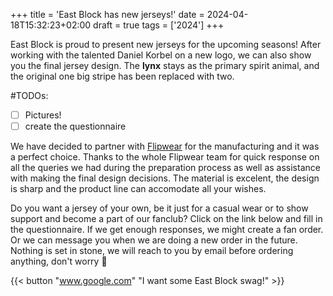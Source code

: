 +++
title = 'East Block has new jerseys!'
date = 2024-04-18T15:32:23+02:00
draft = true
tags = ['2024']
+++

East Block is proud to present new jerseys for the upcoming seasons! After working with the talented Daniel Korbel on a new logo, we can also show you the final jersey design. The **lynx** stays as the primary spirit animal, and the original one big stripe has been replaced with two.

<!--more-->

#TODOs:
- [ ] Pictures!
- [ ] create the questionnaire

We have decided to partner with [Flipwear](https://flipwear.es/home/) for the manufacturing and it was a perfect choice. Thanks to the whole Flipwear team for quick response on all the queries we had during the preparation process as well as assistance with making the final design decisions. The material is excelent, the design is sharp and the product line can accomodate all your wishes.

Do you want a jersey of your own, be it just for a casual wear or to show support and become a part of our fanclub? Click on the link below and fill in the questionnaire. If we get enough responses, we might create a fan order. Or we can message you when we are doing a new order in the future. Nothing is set in stone, we will reach to you by email before ordering anything, don't worry 🙂

{{< button "www.google.com" "I want some East Block swag!" >}}